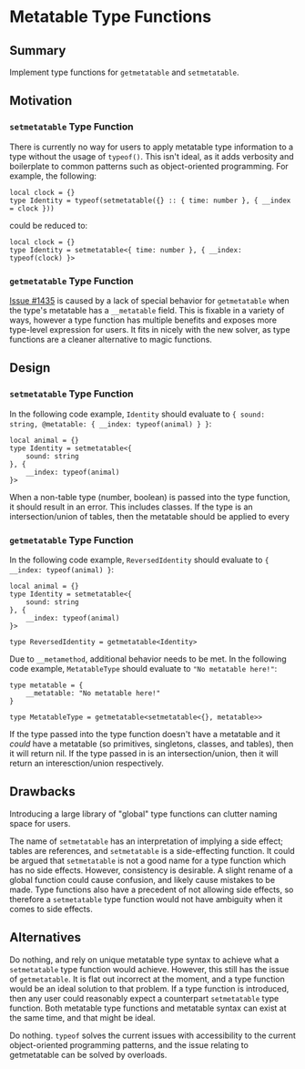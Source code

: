 # Metatable Type Functions

## Summary

Implement type functions for `getmetatable` and `setmetatable`.

## Motivation

### `setmetatable` Type Function

There is currently no way for users to apply metatable type information to a type without the usage of `typeof()`. This isn't ideal, as it adds verbosity and boilerplate to common patterns such as object-oriented programming. For example, the following:

```luau
local clock = {}
type Identity = typeof(setmetatable({} :: { time: number }, { __index = clock }))
```

could be reduced to:

```luau
local clock = {}
type Identity = setmetatable<{ time: number }, { __index: typeof(clock) }>
```

### `getmetatable` Type Function

[Issue #1435](https://github.com/luau-lang/luau/issues/1435) is caused by a lack of special behavior for `getmetatable` when the type's metatable has a `__metatable` field. This is fixable in a variety of ways, however a type function has multiple benefits and exposes more type-level expression for users. It fits in nicely with the new solver, as type functions are a cleaner alternative to magic functions.

## Design

### `setmetatable` Type Function

In the following code example, `Identity` should evaluate to `{ sound: string, @metatable: { __index: typeof(animal) } }`:

```luau
local animal = {}
type Identity = setmetatable<{
	sound: string
}, {
	__index: typeof(animal)
}>
```

When a non-table type (number, boolean) is passed into the type function, it should result in an error. This includes classes.
If the type is an intersection/union of tables, then the metatable should be applied to every 

### `getmetatable` Type Function

In the following code example, `ReversedIdentity` should evaluate to `{ __index: typeof(animal) }`:

```luau
local animal = {}
type Identity = setmetatable<{
	sound: string
}, {
	__index: typeof(animal)
}>

type ReversedIdentity = getmetatable<Identity>
```

Due to `__metamethod`, additional behavior needs to be met. In the following code example, `MetatableType` should evaluate to `"No metatable here!"`:

```luau
type metatable = {
	__metatable: "No metatable here!"
}

type MetatableType = getmetatable<setmetatable<{}, metatable>>
```

If the type passed into the type function doesn't have a metatable and it *could* have a metatable (so primitives, singletons, classes, and tables), then it will return nil.
If the type passed in is an intersection/union, then it will return an interesction/union respectively.

## Drawbacks

Introducing a large library of "global" type functions can clutter naming space for users.

The name of `setmetatable` has an interpretation of implying a side effect; tables are references, and `setmetatable` is a side-effecting function. It could be argued that `setmetatable` is not a good name for a type function which has no side effects. However, consistency is desirable. A slight rename of a global function could cause confusion, and likely cause mistakes to be made. Type functions also have a precedent of not allowing side effects, so therefore a `setmetatable` type function would not have ambiguity when it comes to side effects.

## Alternatives

Do nothing, and rely on unique metatable type syntax to achieve what a `setmetatable` type function would achieve. However, this still has the issue of `getmetatable`. It is flat out incorrect at the moment, and a type function would be an ideal solution to that problem. If a type function is introduced, then any user could reasonably expect a counterpart `setmetatable` type function. Both metatable type functions and metatable syntax can exist at the same time, and that might be ideal.

Do nothing. `typeof` solves the current issues with accessibility to the current object-oriented programming patterns, and the issue relating to getmetatable can be solved by overloads.
